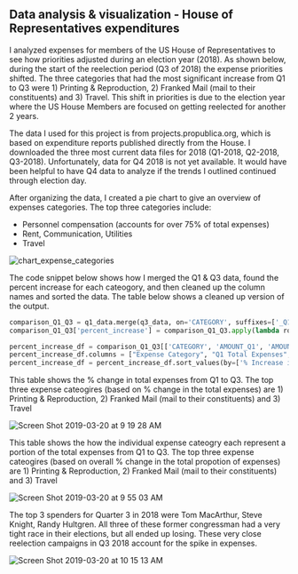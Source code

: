 ## Data analysis & visualization - House of Representatives expenditures

I analyzed expenses for members of the US House of Representatives to see how priorities adjusted during an election year (2018). As shown below, during the start of the reelection period (Q3 of 2018) the expense priorities shifted. The three categories that had the most significant increase from Q1 to Q3 were 1) Printing & Reproduction, 2) Franked Mail (mail to their constituents) and 3) Travel. This shift in priorities is due to the election year where the US House Members are focused on getting reelected for another 2 years.

The data I used for this project is from projects.propublica.org, which is based on expenditure reports published directly from the House. I downloaded the three most current data files for 2018 (Q1-2018, Q2-2018, Q3-2018). Unfortunately, data for Q4 2018 is not yet available. It would have been helpful to have Q4 data to analyze if the trends I outlined continued through election day. 

After organizing the data, I created a pie chart to give an overview of expenses categories. The top three categories include: 
- Personnel compensation (accounts for over 75% of total expenses)
- Rent, Communication, Utilities
- Travel 

![chart_expense_categories](https://user-images.githubusercontent.com/40340806/54649502-db7a3780-4a80-11e9-8eda-fa5f9102c39e.png)


The code snippet below shows how I merged the Q1 & Q3 data, found the percent increase for each cateogory, and then cleaned up the column names and sorted the data. The table below shows a cleaned up version of the output.

```python
comparison_Q1_Q3 = q1_data.merge(q3_data, on='CATEGORY', suffixes=['_Q1', '_Q3'])
comparison_Q1_Q3['percent_increase'] = comparison_Q1_Q3.apply(lambda row: round((row.AMOUNT_Q3 - row.AMOUNT_Q1)/row.AMOUNT_Q1,3), axis=1)

percent_increase_df = comparison_Q1_Q3[['CATEGORY', 'AMOUNT_Q1', 'AMOUNT_Q3', 'percent_increase']]
percent_increase_df.columns = ["Expense Category", "Q1 Total Expenses", "Q3 Total Expenses", "% Increase in Total Expenses"]
percent_increase_df = percent_increase_df.sort_values(by=['% Increase in Total Expenses'], ascending=False).reset_index(drop=True)
```

This table shows the % change in total expenses from Q1 to Q3. The top three expense cateogires (based on % change in the total expenses) are 1) Printing & Reproduction, 2) Franked Mail (mail to their constituents) and 3) Travel

![Screen Shot 2019-03-20 at 9 19 28 AM](https://user-images.githubusercontent.com/40340806/54687329-b540b000-4af1-11e9-8ae1-7c039b000536.png)


This table shows the how the individual expense cateogry each represent a portion of the total expenses from Q1 to Q3. The top three expense cateogires (based on overall % change in the total propotion of expenses) are 1) Printing & Reproduction, 2) Franked Mail (mail to their constituents) and 3) Travel

![Screen Shot 2019-03-20 at 9 55 03 AM](https://user-images.githubusercontent.com/40340806/54689647-55003d00-4af6-11e9-8892-2f4ef8dc0366.png)


The top 3 spenders for Quarter 3 in 2018 were Tom MacArthur, Steve Knight, Randy Hultgren. All three of these former congressman had a very tight race in their elections, but all ended up losing. These very close reelection campaigns in Q3 2018 account for the spike in expenses.

![Screen Shot 2019-03-20 at 10 15 13 AM](https://user-images.githubusercontent.com/40340806/54691380-86c6d300-4af9-11e9-9111-26c10754d38d.png)
